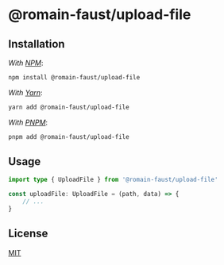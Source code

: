 # @romain-faust/upload-file

## Installation

_With [NPM](https://www.npmjs.com/)_:

```bash
npm install @romain-faust/upload-file
```

_With [Yarn](https://classic.yarnpkg.com/)_:

```bash
yarn add @romain-faust/upload-file
```

_With [PNPM](https://pnpm.io/)_:

```bash
pnpm add @romain-faust/upload-file
```

## Usage

<!-- prettier-ignore -->
```ts
import type { UploadFile } from '@romain-faust/upload-file'

const uploadFile: UploadFile = (path, data) => {
    // ...
}
```

## License

[MIT](./license.md)
